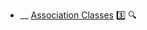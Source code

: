 * __ [Association Classes](./uml/associationClasses) :three: <trigger for="pop:associationClasses-preview">:mag:</trigger>


<popover id="pop:associationClasses-preview" title=":mag: Association Classes" placement="right">
  <div slot="content">
    <include src=".\preview.md" />
  </div>
</popover>
